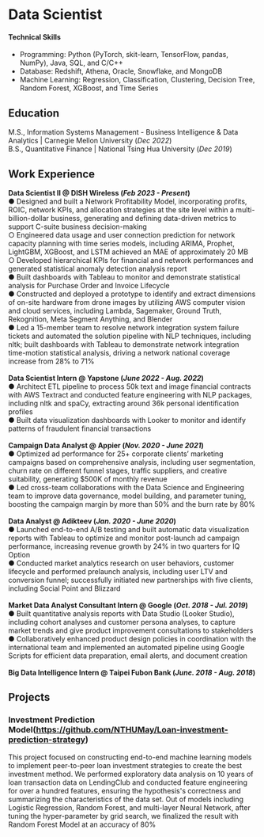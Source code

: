 # Data Scientist

#### Technical Skills
- Programming: Python (PyTorch, skit-learn, TensorFlow, pandas, NumPy), Java, SQL, and C/C++
- Database: Redshift, Athena, Oracle, Snowflake, and MongoDB
- Machine Learning: Regression, Classification, Clustering, Decision Tree, Random Forest, XGBoost, and Time Series

## Education
M.S., Information Systems Management - Business Intelligence & Data Analytics | Carnegie Mellon University (_Dec 2022_) <br>
B.S., Quantitative Finance | National Tsing Hua University (_Dec 2019_)

## Work Experience 
**Data Scientist II @ DISH Wireless (_Feb 2023 - Present_)**<br>
● Designed and built a Network Profitability Model, incorporating profits, ROIC, network KPIs, and allocation strategies at the site level within a multi-billion-dollar business, generating and defining data-driven metrics to support C-suite business decision-making <br>
<emsp>○ Engineered data usage and user connection prediction for network capacity planning with time series models, including ARIMA, Prophet, LightGBM, XGBoost, and LSTM achieved an MAE of approximately 20 MB<br>
<emsp>○ Developed hierarchical KPIs for financial and network performances and generated statistical anomaly detection analysis report<br> 
● Built dashboards with Tableau to monitor and demonstrate statistical analysis for Purchase Order and Invoice Lifecycle<br>
● Constructed and deployed a prototype to identify and extract dimensions of on-site hardware from drone images by utilizing AWS computer vision and cloud services, including Lambda, Sagemaker, Ground Truth, Rekognition, Meta Segment Anything, and Blender<br> 
● Led a 15-member team to resolve network integration system failure tickets and automated the solution pipeline with NLP techniques, including nltk; built dashboards with Tableau to demonstrate network integration time-motion statistical analysis, driving a network national coverage increase from 28% to 71%<br>
<br>
**Data Scientist Intern @ Yapstone (_June 2022 - Aug. 2022_)**<br>
● Architect ETL pipeline to process 50k text and image financial contracts with AWS Textract and conducted feature engineering with NLP packages, including nltk and spaCy, extracting around 36k personal identification profiles<br>
● Built data visualization dashboards with Looker to monitor and identify patterns of fraudulent financial transactions<br>
<br>
**Campaign Data Analyst @ Appier (_Nov. 2020 - June 2021_)**<br>
● Optimized ad performance for 25+ corporate clients’ marketing campaigns based on comprehensive analysis, including user segmentation, churn rate on different funnel stages, traffic suppliers, and creative suitability, generating $500K of monthly revenue <br>
● Led cross-team collaborations with the Data Science and Engineering team to improve data governance, model building, and parameter tuning, boosting the campaign margin by more than 50% and the burn rate by 80%<br>
<br>
**Data Analyst @ Adikteev (_Jan. 2020 - June 2020_)**<br>
● Launched end-to-end A/B testing and built automatic data visualization reports with Tableau to optimize and monitor post-launch ad campaign performance, increasing revenue growth by 24% in two quarters for IQ Option<br>
● Conducted market analytics research on user behaviors, customer lifecycle and performed prelaunch analysis, including user LTV and conversion funnel; successfully initiated new partnerships with five clients, including Social Point and Blizzard<br>
<br>
**Market Data Analyst Consultant Intern @ Google (_Oct. 2018 - Jul. 2019_)**<br>
● Built quantitative analysis reports with Data Studio (Looker Studio), including cohort analyses and customer persona analyses, to capture market trends and give product improvement consultations to stakeholders<br>
● Collaboratively enhanced product design policies in coordination with the international team and implemented an automated pipeline using Google Scripts for efficient data preparation, email alerts, and document creation<br>
<br>
**Big Data Intelligence Intern @ Taipei Fubon Bank (_June. 2018 - Aug. 2018_)**

## Projects
### Investment Prediction Model(https://github.com/NTHUMay/Loan-investment-prediction-strategy)
This project focused on constructing end-to-end machine learning models to implement peer-to-peer loan investment strategies to create the best investment method. We performed exploratory data analysis on 10 years of loan transaction data on LendingClub and conducted feature
engineering for over a hundred features, ensuring the hypothesis's correctness and summarizing the characteristics of the data set. Out of models including Logistic Regression, Random Forest, and multi-layer Neural Network, after tuning the hyper-parameter by grid search, we finalized the result with Random Forest Model at an accuracy of 80%

